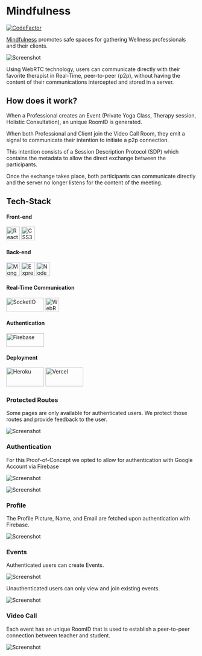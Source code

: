 # Mindfulness
[![CodeFactor](https://www.codefactor.io/repository/github/noelcv/mindfulness/badge)](https://www.codefactor.io/repository/github/noelcv/mindfulness)

<a href="https://mindfulness-ochre.vercel.app/" target="_blank" rel="noreferrer">Mindfulness</a> promotes safe spaces for gathering Wellness professionals and their clients.


![Screenshot](screenshots/Screenshot_VideoCall_p2p.png)

Using WebRTC technology, users can communicate directly with their favorite therapist in Real-Time, peer-to-peer (p2p), without having the content of their communications intercepted and stored in a server.

## How does it work?

When a Professional creates an Event (Private Yoga Class, Therapy session, Holistic Consultation), an unique RoomID is generated.

When both Professional and Client join the Video Call Room, they emit a signal to communicate their intention to initiate a p2p connection.

This intention consists of a Session Description Protocol (SDP) which contains the metadata to allow the direct exchange between the participants.

Once the exchange takes place, both participants can communicate directly and the server no longer listens for the content of the meeting.

## Tech-Stack

#### Front-end

<a href="https://reactjs.org/" target="_blank" rel="noreferrer"><img src="https://raw.githubusercontent.com/danielcranney/readme-generator/main/public/icons/skills/react-colored.svg" width="36" height="36" alt="React" /></a>
<a href="https://www.w3.org/TR/CSS/#css" target="_blank" rel="noreferrer"><img src="https://raw.githubusercontent.com/danielcranney/readme-generator/main/public/icons/skills/css3-colored.svg" width="36" height="36" alt="CSS3" /></a>

#### Back-end

<a href="https://www.mongodb.com/" target="_blank" rel="noreferrer"><img src="https://raw.githubusercontent.com/danielcranney/readme-generator/main/public/icons/skills/mongodb-colored.svg" width="36" height="36" alt="MongoDB"/></a>
<a href="https://expressjs.com/" target="_blank" rel="noreferrer"><img src="https://raw.githubusercontent.com/danielcranney/readme-generator/main/public/icons/skills/express-colored-dark.svg" width="36" height="36" alt="Express" /></a>
<a href="https://nodejs.org/en/" target="_blank" rel="noreferrer"><img src="https://raw.githubusercontent.com/danielcranney/readme-generator/main/public/icons/skills/nodejs-colored.svg" width="36" height="36" alt="NodeJS" /></a>

#### Real-Time Communication

<a href="https://socket.io/" target="_blank" rel="noreferrer"><img src="https://socket.io/images/logo-dark.svg" width="100" height="36" alt="SocketIO" /></a>
<a href="https://webrtc.org/" target="_blank" rel="noreferrer"><img src="https://webrtc.github.io/webrtc-org/assets/images/webrtc-logo-vert-retro-dist.svg" width="36" height="36" alt="WebRTC"/></a>


#### Authentication
<a href="https://socket.io/" target="_blank" rel="noreferrer"><img src="https://upload.wikimedia.org/wikipedia/commons/thumb/3/37/Firebase_Logo.svg/1200px-Firebase_Logo.svg.png" width="100" height="36" alt="Firebase" /></a>

#### Deployment

<a href="https://herokuapp.com" target="_blank" rel="noreferrer"><img src="./screenshots/../client/src/assets/Heroku_logo.svg.png" width="100" height="50" alt="Heroku" /></a>     <a href="https://vercel.com" target="_blank" rel="noreferrer"><img src="./screenshots/vercel.svg" width="100" height="50" alt="Vercel"/></a>

### Protected Routes
Some pages are only available for authenticated users. We protect those routes and provide feedback to the user.

![Screenshot](screenshots/Screenshot_Protected_Routes.png) 

### Authentication
For this Proof-of-Concept we opted to allow for authentication with Google Account via Firebase

![Screenshot](screenshots/Screenshot_Authentication_Google.png)


![Screenshot](screenshots/Screenshot_Authentication_Firebase.png)
 
 
### Profile
The Profile Picture, Name, and Email are fetched upon authentication with Firebase.

![Screenshot](screenshots/Screenshot_Profile.png)


### Events
Authenticated users can create Events.

![Screenshot](screenshots/Screenshot_Events_Auth.png)

Unauthenticated users can only view and join existing events.

![Screenshot](screenshots/Screenshot_Events_Protected.png)

### Video Call 
Each event has an unique RoomID that is used to establish a peer-to-peer connection between teacher and student.

![Screenshot](screenshots/Screenshot_VideoCall_p2p.png)
